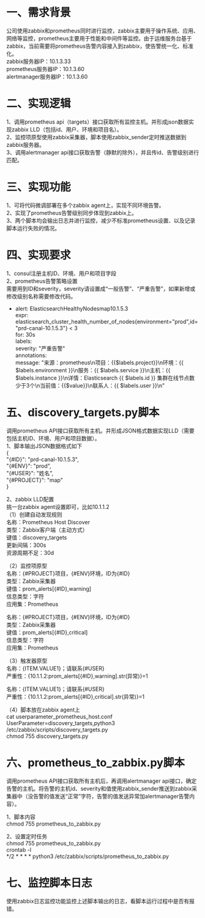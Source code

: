 # 一、需求背景  
公司使用zabbix和prometheus同时进行监控，zabbix主要用于操作系统、应用、网络等监控，prometheus主要用于性能和中间件等监控。由于运维服务台基于zabbix，当前需要将prometheus告警内容接入到zabbix，使告警统一化、标准化。  
zabbix服务器IP：10.1.3.33  
prometheus服务器IP：10.1.3.60  
alertmanager服务器IP：10.1.3.60  
  

# 二、实现逻辑  
1、调用prometheus api（targets）接口获取所有监控主机。并形成json数据实现zabbix LLD（包括id、用户、环境和项目名）。  
2、监控项原型使用zabbix采集器，脚本使用zabbix_sender定时推送数据到zabbix服务器。  
3、调用alertmanager api接口获取告警（静默的除外），并且传id、告警级别进行匹配。  


# 三、实现功能  
1、可将代码微调部署在多个zabbix agent上，实现不同环境告警。  
2、实现了prometheus告警级别同步体现到zabbix上。  
3、两个脚本均会输出日志并进行监控，减少不标准prometheus设置、以及记录脚本运行失败的情况。  


# 四、实现要求  
1、consul注册主机ID、环境、用户和项目字段  
2、prometheus告警策略设置  
需要用到ID和severity，severity请设置成“一般告警”、“严重告警”，如果新增或修改级别名称需要修改代码。  
  - alert: ElasticsearchHealthyNodesmap10.1.5.3  
    expr: elasticsearch_cluster_health_number_of_nodes{environment="prod",id="prd-canal-10.1.5.3"} < 3  
    for: 30s  
    labels:  
      severity: "严重告警"  
    annotations:  
      message: "来源：prometheus\n项目：{{$labels.project}}\n环境：{{ $labels.environment }}\n服务：{{ $labels.service }}\n主机：{{ $labels.instance }}\n详情：Elasticsearch {{ $labels.id }} 集群在线节点数少于3个\n当前值：{{$value}}\n联系人：{{ $labels.user }}\n"  


# 五、discovery_targets.py脚本  
调用prometheus API接口获取所有主机。并形成JSON格式数据实现LLD（需要包括主机ID、环境、用户和项目数据）。  
1、脚本输出JSON数据格式如下  
{  
    "{#ID}": "prd-canal-10.1.5.3",  
    "{#ENV}": "prod",  
    "{#USER}": "姓名",  
    "{#PROJECT}": "map"  
}  

2、zabbix LLD配置  
挑一台zabbix agent设置即可，比如10.1.1.2  
（1）创建自动发现规则  
名称：Prometheus Host Discover  
类型：Zabbix客户端（主动方式）  
键值：discovery_targets  
更新间隔：300s  
资源周期不足：30d  

（2）监控项原型  
名称：{#PROJECT}项目，{#ENV}环境，ID为{#ID}  
类型：Zabbix采集器  
键值：prom_alerts[{#ID},warning]  
信息类型：字符  
应用集：Prometheus  

名称：{#PROJECT}项目，{#ENV}环境，ID为{#ID}  
类型：Zabbix采集器  
键值：prom_alerts[{#ID},critical]  
信息类型：字符  
应用集：Prometheus  

（3）触发器原型  
名称：{ITEM.VALUE1}；请联系{#USER}  
严重性：{10.1.1.2:prom_alerts[{#ID},warning].str(异常)}=1  

名称：{ITEM.VALUE1}；请联系{#USER}  
严重性：{10.1.1.2:prom_alerts[{#ID},critical].str(异常)}=1  

（4）脚本放在zabbix agent上  
cat userparameter_prometheus_host.conf  
UserParameter=discovery_targets,python3 /etc/zabbix/scripts/discovery_targets.py  
chmod 755 discovery_targets.py  


# 六、prometheus_to_zabbix.py脚本  
调用prometheus API接口获取所有主机后，再调用alertmanager api接口，确定告警的主机。将告警的主机id、severity和值使用zabbix_sender推送到zabbix采集器中（没告警的值发送“正常”字符，告警的值发送异常加alertmanager告警内容）。  

1、脚本内容  
chmod 755 prometheus_to_zabbix.py  

2、设置定时任务  
chmod 755 prometheus_to_zabbix.py  
crontab -l  
*/2 * * * * python3 /etc/zabbix/scripts/prometheus_to_zabbix.py   


# 七、监控脚本日志  
使用zabbix日志监控功能监控上述脚本输出的日志，看脚本运行过程中是否有报错。  
